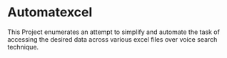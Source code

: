 # Automatexcel
This Project enumerates an attempt to simplify and automate the task of accessing the desired data across various excel files over voice search technique. 
